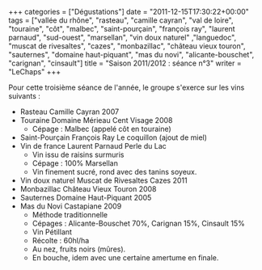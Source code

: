 +++
categories = ["Dégustations"]
date = "2011-12-15T17:30:22+00:00"
tags = ["vallée du rhône", "rasteau", "camille cayran", "val de loire", "touraine", "côt", "malbec", "saint-pourçain", "françois ray", "laurent parnaud", "sud-ouest", "marsellan", "vin doux naturel" ,"languedoc", "muscat de rivesaltes", "cazes", "monbazillac", "château vieux touron", "sauternes", "domaine haut-piquant", "mas du novi", "alicante-bouschet", "carignan", "cinsault"]
title = "Saison 2011/2012 : séance n°3"
writer = "LeChaps"
+++

Pour cette troisième séance de l'année, le groupe s'exerce sur les vins suivants :

* Rasteau Camille Cayran 2007
* Touraine Domaine Mérieau Cent Visage 2008
  * Cépage : Malbec (appelé côt en touraine)
* Saint-Pourçain François Ray Le coquillon (ajout de miel)
* Vin de france Laurent Parnaud Perle du Lac
  * Vin issu de raisins surmuris
  * Cépage : 100% Marsellan
  * Vin finement sucré, rond avec des tanins soyeux.
* Vin doux naturel Muscat de Rivesaltes Cazes 2011
* Monbazillac Château Vieux Touron 2008
* Sauternes Domaine Haut-Piquant 2005
* Mas du Novi Castapiane 2009
  * Méthode traditionnelle
  * Cépages : Alicante-Bouschet 70%, Carignan 15%, Cinsault 15%
  * Vin Pétillant 
  * Récolte : 60hl/ha
  * Au nez, fruits noirs (mûres).
  * En bouche, idem avec une certaine amertume en finale.
  